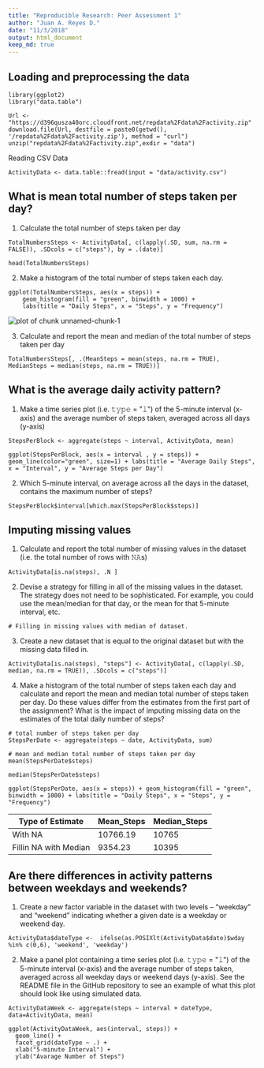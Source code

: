 ```yaml
---
title: "Reproducible Research: Peer Assessment 1"
author: "Juan A. Reyes D."
date: "11/3/2018"
output: html_document
keep_md: true
---
```


## Loading and preprocessing the data

```{r}
library(ggplot2)
library("data.table")

Url <- "https://d396qusza40orc.cloudfront.net/repdata%2Fdata%2Factivity.zip"
download.file(Url, destfile = paste0(getwd(), '/repdata%2Fdata%2Factivity.zip'), method = "curl")
unzip("repdata%2Fdata%2Factivity.zip",exdir = "data")
```

Reading CSV Data 

```{r}
ActivityData <- data.table::fread(input = "data/activity.csv")
```

## What is mean total number of steps taken per day?

1. Calculate the total number of steps taken per day

```{r}
TotalNumbersSteps <- ActivityData[, c(lapply(.SD, sum, na.rm = FALSE)), .SDcols = c("steps"), by = .(date)] 

head(TotalNumbersSteps)
```

2. Make a histogram of the total number of steps taken each day. 

```{r}
ggplot(TotalNumbersSteps, aes(x = steps)) +
    geom_histogram(fill = "green", binwidth = 1000) +
    labs(title = "Daily Steps", x = "Steps", y = "Frequency")
```
![plot of chunk unnamed-chunk-1](figure/unnamed-chunk-1.png) 

3. Calculate and report the mean and median of the total number of steps taken per day
```{r}
TotalNumbersSteps[, .(MeanSteps = mean(steps, na.rm = TRUE), MedianSteps = median(steps, na.rm = TRUE))]
```

## What is the average daily activity pattern?

1. Make a time series plot (i.e. 𝚝𝚢𝚙𝚎 = "𝚕") of the 5-minute interval (x-axis) and the average number of steps taken, averaged across all days (y-axis)

```{r}
StepsPerBlock <- aggregate(steps ~ interval, ActivityData, mean)

ggplot(StepsPerBlock, aes(x = interval , y = steps)) + geom_line(color="green", size=1) + labs(title = "Average Daily Steps", x = "Interval", y = "Average Steps per Day")
```

2. Which 5-minute interval, on average across all the days in the dataset, contains the maximum number of steps?

```{r}
StepsPerBlock$interval[which.max(StepsPerBlock$steps)] 
```


## Imputing missing values

1. Calculate and report the total number of missing values in the dataset (i.e. the total number of rows with 𝙽𝙰s)

```{r}
ActivityData[is.na(steps), .N ]
```

2. Devise a strategy for filling in all of the missing values in the dataset. The strategy does not need to be sophisticated. For example, you could use the mean/median for that day, or the mean for that 5-minute interval, etc.

```{r}
# Filling in missing values with median of dataset. 
```

3. Create a new dataset that is equal to the original dataset but with the missing data filled in.

```{r}
ActivityData[is.na(steps), "steps"] <- ActivityData[, c(lapply(.SD, median, na.rm = TRUE)), .SDcols = c("steps")]  
```

4. Make a histogram of the total number of steps taken each day and calculate and report the mean and median total number of steps taken per day. Do these values differ from the estimates from the first part of the assignment? What is the impact of imputing missing data on the estimates of the total daily number of steps?

```{r}
# total number of steps taken per day
StepsPerDate <- aggregate(steps ~ date, ActivityData, sum) 

# mean and median total number of steps taken per day
mean(StepsPerDate$steps)

median(StepsPerDate$steps)

ggplot(StepsPerDate, aes(x = steps)) + geom_histogram(fill = "green", binwidth = 1000) + labs(title = "Daily Steps", x = "Steps", y = "Frequency")
```

Type of Estimate | Mean_Steps | Median_Steps
--- | --- | ---
With NA               |10766.19 | 10765
Fillin NA with Median | 9354.23 | 10395

## Are there differences in activity patterns between weekdays and weekends?

1. Create a new factor variable in the dataset with two levels – “weekday” and “weekend” indicating whether a given date is a weekday or weekend day.

```{r}
ActivityData$dateType <-  ifelse(as.POSIXlt(ActivityData$date)$wday %in% c(0,6), 'weekend', 'weekday')
```

2. Make a panel plot containing a time series plot (i.e. 𝚝𝚢𝚙𝚎 = "𝚕") of the 5-minute interval (x-axis) and the average number of steps taken, averaged across all weekday days or weekend days (y-axis). See the README file in the GitHub repository to see an example of what this plot should look like using simulated data.

```{r}
ActivityDataWeek <- aggregate(steps ~ interval + dateType, data=ActivityData, mean) 

ggplot(ActivityDataWeek, aes(interval, steps)) + 
  geom_line() + 
  facet_grid(dateType ~ .) +
  xlab("5-minute Interval") + 
  ylab("Avarage Number of Steps")
```
